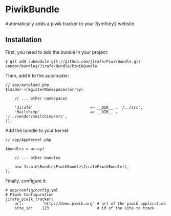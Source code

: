PiwikBundle
===========

Automatically adds a piwik tracker to your Symfony2 website.

Installation
------------

First, you need to add the bundle in your project:

    $ git add submodule git://github.com/jirafe/PiwikBundle.git vendor/bundles/Jirafe/Bundle/PiwikBundle

Then, add it to the autoloader:

    // app/autoload.php
    $loader->registerNamespaces(array(

        // ... other namespaces

        'Jirafe'                         => __DIR__ . '/../src',
        'Mailchimp'                      => __DIR__ . '/../vendor/mailchimp/src',
    ));

Add the bundle to your kernel:

    // app/AppKernel.php
    
    $bundles = array(
        
        // ... other bundles

        new Jirafe\Bundle\PiwikBundle\JirafePiwikBundle(),
    );

Finally, configure it:

    # app/config/config.yml
    # Piwik Configuration
    jirafe_piwik_tracker:
        url:        'http://demo.piwik.org' # url of the piwik application
        site_id:    123                     # id of the site to track
